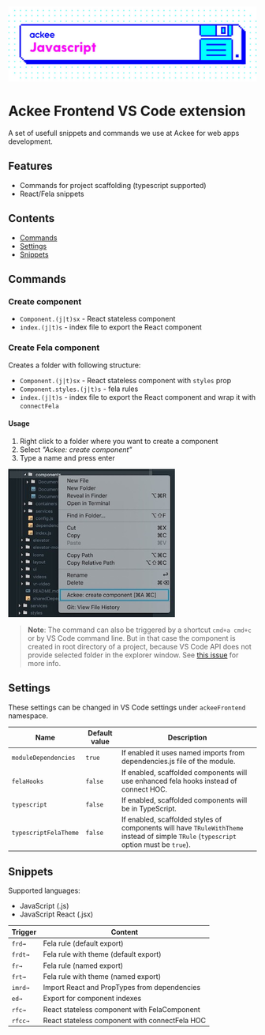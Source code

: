 ![Ackee javascript](images/ackee_javascript.jpeg)

# Ackee Frontend VS Code extension

A set of usefull snippets and commands we use at Ackee for web apps development.

## Features

* Commands for project scaffolding (typescript supported)
* React/Fela snippets

## Contents

 - [Commands](#commands)
 - [Settings](#settings)
 - [Snippets](#snippets)

## Commands

### Create component
*  `Component.(j|t)sx` - React stateless component
* `index.(j|t)s` - index file to export the React component

### Create Fela component

Creates a folder with following structure:
*  `Component.(j|t)sx` - React stateless component with `styles` prop
*  `Component.styles.(j|t)s` - fela rules
* `index.(j|t)s` - index file to export the React component and wrap it with `connectFela`

#### Usage
1. Right click to a folder where you want to create a component
2. Select *"Ackee: create component"*
3. Type a name and press enter

![Create component example](images/create_component_example.jpg)

> **Note**: The command can also be triggered by a shortcut `cmd+a cmd+c` or by VS Code command line. But in that case the component is created in root directory of a project, because VS Code API does not provide selected folder in the explorer window. See [this issue](https://github.com/Microsoft/vscode/issues/3553) for more info.

## Settings

These settings can be changed in VS Code settings under `ackeeFrontend` namespace.

| Name | Default value | Description |
|---|---|---|
| `moduleDependencies` | `true`  | If enabled it uses named imports from dependencies.js file of the module. |
| `felaHooks`  |  `false` | If enabled, scaffolded components will use enhanced fela hooks instead of connect HOC.  |
|  `typescript` |  `false` |  If enabled, scaffolded components will be in TypeScript. |
| `typescriptFelaTheme`  |  `false` | If enabled, scaffolded styles of components will have `TRuleWithTheme` instead of simple `TRule` (`typescript` option must be `true`).  |

## Snippets

Supported languages:

* JavaScript (.js)
* JavaScript React (.jsx)

| Trigger  | Content  |
|---|---|
| `frd→`  | Fela rule (default export)  |
| `frdt→`  | Fela rule with theme (default export)  |
| `fr→`  | Fela rule (named export)  |
| `frt→`  | Fela rule with theme (named export)  |
| `imrd→`  | Import React and PropTypes from dependencies  |
| `ed→` |  Export for component indexes  |
| `rfc→`  | React stateless component with FelaComponent  |
| `rfcc→`  | React stateless component with connectFela HOC  |


